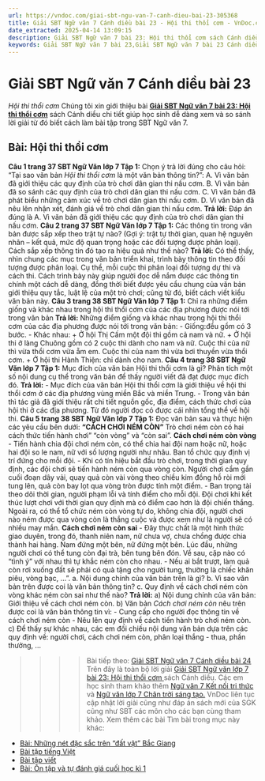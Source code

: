```yaml
---
url: https://vndoc.com/giai-sbt-ngu-van-7-canh-dieu-bai-23-305368
title: Giải SBT Ngữ văn 7 Cánh diều bài 23 - Hội thi thổi cơm - VnDoc.com
date_extracted: 2025-04-14 13:09:15
description: Giải SBT Ngữ văn 7 bài 23: Hội thi thổi cơm sách Cánh diều có đáp án chi tiết cho các bạn cùng tham khảo.
keywords: Giải SBT Ngữ văn 7 bài 23,Giải SBT Ngữ văn 7 bài 23 Cánh diều,Giải sách bài tập Ngữ văn CD lớp 7,Ngữ văn lớp 7 Cánh diều,giải bài tập ngữ văn lớp 7,bài Hội thi thổi cơm,ôn tập ngữ văn 7,trắc nghiệm ngữ văn 7 CD
---
```


# Giải SBT Ngữ văn 7 Cánh diều bài 23
 _Hội thi thổi cơm_
Chúng tôi xin giới thiệu bài [**Giải SBT Ngữ văn 7 bài 23: Hội thi thổi cơm**](<https://vndoc.com/giai-sbt-ngu-van-7-canh-dieu-bai-23-305368>) sách Cánh diều chi tiết giúp học sinh dễ dàng xem và so sánh lời giải từ đó biết cách làm bài tập trong SBT Ngữ văn 7.
## Bài: Hội thi thổi cơm
**Câu 1 trang 37 SBT Ngữ Văn lớp 7 Tập 1:** Chọn ý trả lời đúng cho câu hỏi: “Tại sao văn bản _Hội thi thổi cơm_ là một văn bản thông tin?”:
A. Vì văn bản đã giới thiệu các quy định của trò chơi dân gian thi nấu cơm.
B. Vì văn bản đã so sánh các quy định của trò chơi dân gian thi nấu cơm.
C. Vì văn bản đã phát biểu những cảm xúc về trò chơi dân gian thi nấu cơm.
D. Vì văn bản đã nêu lên nhận xét, đánh giá về trò chơi dân gian thi nấu cơm.
**Trả lời:**
Đáp án đúng là A.
Vì văn bản đã giới thiệu các quy định của trò chơi dân gian thi nấu cơm.
**Câu 2 trang 37 SBT Ngữ Văn lớp 7 Tập 1:** Các thông tin trong văn bản được sắp xếp theo trật tự nào? \(Gợi ý: trật tự thời gian, quan hệ nguyên nhân – kết quả, mức độ quan trọng hoặc các đối tượng được phân loại\). Cách sắp xếp thông tin đó tạo ra hiệu quả như thế nào?
**Trả lời:**
Có thể thấy, nhìn chung các mục trong văn bản triển khai, trình bày thông tin theo đối tượng được phân loại. Cụ thể, mỗi cuộc thi phân loại đối tượng dự thi và cách thi.
Cách trình bày này giúp người đọc dễ nắm được các thông tin chính một cách dễ dàng, đồng thời biết được yêu cầu chung của văn bản giới thiệu quy tắc, luật lệ của một trò chơi; cũng từ đó, biết cách viết kiểu văn bản này.
**Câu 3 trang 38 SBT Ngữ Văn lớp 7 Tập 1:** Chỉ ra những điểm giống và khác nhau trong hội thi thổi cơm của các địa phương được nói tới trong văn bản
**Trả lời:**
Những điểm giống và khác nhau trong hội thi thổi cơm của các địa phương được nói tới trong văn bản:
\- Giống:đều gồm có 3 bước.
\- Khác nhau:
\+ Ở hội Thị Cấm một đội thi gồm cả nam và nữ.
\+ Ở hội thi ở làng Chuông gồm có 2 cuộc thi dành cho nam và nữ. Cuộc thi của nữ thì vừa thổi cơm vừa ẵm em. Cuộc thi của nam thì vừa bơi thuyền vừa thổi cơm.
\+ Ở hội thi Hành Thiện: chỉ dành cho nam.
**Câu 4 trang 38 SBT Ngữ Văn lớp 7 Tập 1:** Mục đích của văn bản Hội thi thổi cơm là gì? Phân tích một số nội dung cụ thể trong văn bản để thấy người viết đã đạt được mục đích đó.
**Trả lời:**
\- Mục đích của văn bản Hội thi thổi cơm là giới thiệu về hội thi thổi cơm ở các địa phương vùng miền Bắc và miền Trung.
\- Trong văn bản thì tác giả đã giới thiệu rất chi tiết nguồn gốc, địa điểm, cách thức chơi của hội thi ở các địa phương. Từ đó người đọc có được cái nhìn tổng thể về hội thi.
**Câu 5 trang 38 SBT Ngữ Văn lớp 7 Tập 1:** Đọc văn bản sau và thực hiện các yêu cầu bên dưới:
**“CÁCH CHƠI NÉM CÒN”**
Trò chơi ném còn có hai cách thức tiến hành chơi” “còn vòng” và “còn sai”.
**Cách chơi ném còn vòng**
\- Tiến hành chia đội chơi ném còn, có thể chia hai đội nam hoặc nữ, hoặc hai đội so le nam, nữ với số lượng người như nhâu. Ban tổ chức quy định vị trí đứng cho mỗi đội.
\- Khi có tín hiệu bắt đầu trò chơi, trong thời gian quy định, các đội chơi sẽ tiến hành ném còn qua vòng còn. Người chơi cầm gần cuối đoạn dây vải, quay quả còn vài vòng theo chiều kim đồng hồ ròi mới tung lên, quả còn bay lọt qua vòng tròn được tính một điểm.
\- Ban trọng tài theo dõi thời gian, người phạm lỗi và tính điểm cho mỗi đội. Đội chơi khi kết thúc lượt chơi với thời gian quy định mà có điểm cao hơn là đội chiến thắng. Ngoài ra, có thể tổ chức ném còn vòng tự do, không chia đội, người chơi nào ném được qua vòng còn là thắng cuộc và được xem như là người sẽ có nhiều may mắn.
**Cách chơi ném còn sai**
\- Đây thực chất là một hình thức giao duyên, trong đó, thanh niên nam, nữ chưa vợ, chưa chồng được chia thành hai hàng. Nam đứng một bên, nữ đứng một bên. Lúc đầu, những người chơi có thể tung còn đại trà, bên tung bên đón. Về sau, cặp nào có “tình ý” với nhau thì tự khắc ném còn cho nhau.
\- Nếu ai bắt trượt, làm quả còn rơi xuống đất sẽ phải có quà tặng cho người tung, thường là chiếc khăn piêu, vòng bạc, …”.
a. Nội dung chính của văn bản trên là gì?
b. Vì sao văn bản trên được coi là văn bản thông tin?
c. Quy định về cách chơi ném còn vòng khác ném còn sai như thế nào?
**Trả lời:**
a\) Nội dung chính của văn bản: Giới thiệu về cách chơi ném còn.
b\) Văn bản _Cách chơi ném còn_ nêu trên được coi là văn bản thông tin vì:
\- Cung cấp cho người đọc thông tin về cách chơi ném còn
\- Nêu lên quy định về cách tiến hành trò chơi ném còn.
c\) Để thấy sự khác nhau, các em đối chiếu nội dung văn bản dựa trên các quy định về: người chơi, cách chơi ném còn, phân loại thắng - thua, phần thưởng, …
>>>> Bài tiếp theo: [Giải SBT Ngữ văn 7 Cánh diều bài 24](<https://vndoc.com/giai-sbt-ngu-van-7-canh-dieu-bai-24-305370>)
Trên đây là toàn bộ lời giải [Giải SBT Ngữ văn lớp 7 bài 23: Hội thi thổi cơm ](<https://vndoc.com/giai-sbt-ngu-van-7-canh-dieu-bai-23-305368>)sách Cánh diều. Các em học sinh tham khảo thêm [Ngữ văn 7 Kết nối tri thức ](<https://vndoc.com/ngu-van-7-kntt-tap2>)và [Ngữ văn lớp 7 Chân trời sáng tạo.](<https://vndoc.com/ngu-van-7-ctst-tap2>) VnDoc liên tục cập nhật lời giải cũng như đáp án sách mới của SGK cũng như SBT các môn cho các bạn cùng tham khảo.
Xem thêm các bài Tìm bài trong mục này khác:
  * [Bài: Những nét đặc sắc trên “đất vật” Bắc Giang](</giai-sbt-ngu-van-7-canh-dieu-bai-24-305370>)
  * [Bài tập tiếng Việt](</giai-sbt-ngu-van-7-canh-dieu-bai-25-305373>)
  * [Bài tập viết](</giai-sbt-ngu-van-7-canh-dieu-bai-26-305377>)
  * [Bài: Ôn tập và tự đánh giá cuối học kì 1](</giai-sbt-ngu-van-7-canh-dieu-bai-27-305379>)

